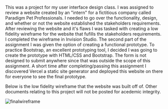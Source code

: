 This was a project for my user interface design class. I was assigned to review a website created by an "intern" for a fictitious company called Paradigm Pet Professionals. I needed to go over the functionality, design, and whether or not the website established the stakeholders requirements. After reviewing the website and it's flaws I was tasked with creating a low fidelity wireframe for the website that fufills the stakeholders requirements.  I completed the wireframe in Invision Studio. The second part of the assignment I was given the option of creating a functional prototype.  To practice Bootstrap, an excellent prototyping tool, I decided I was going to create the prototype with HTML/CSS and Bootstrap. The form is not designed to submit anywhere since that was outside the scope of this assignment. A short time after completing/passing this assignment I discovered Vercel a static site generator and deployed this website on there for everyone to see the final prototype.

Below is the low fidelity wireframe that the website was built off of. Other documents relating to this project will not be posted for acedemic integrity.

![finalwireframe](https://user-images.githubusercontent.com/50165092/148122187-177c3cbf-e1fd-43ab-b1f3-7bb266229d19.png)
